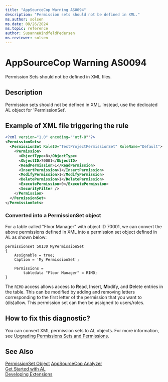 ```yaml
---
title: "AppSourceCop Warning AS0094"
description: "Permission sets should not be defined in XML."
ms.author: solsen
ms.date: 08/26/2024
ms.topic: reference
author: SusanneWindfeldPedersen
ms.reviewer: solsen
---
```

[//]: # (START>DO_NOT_EDIT)
[//]: # (IMPORTANT:Do not edit any of the content between here and the END>DO_NOT_EDIT.)
[//]: # (Any modifications should be made in the .xml files in the ModernDev repo.)
# AppSourceCop Warning AS0094
Permission Sets should not be defined in XML files.

## Description
Permission sets should not be defined in XML. Instead, use the dedicated AL object for 'PermissionSet'.

[//]: # (IMPORTANT: END>DO_NOT_EDIT)

## Example of XML file triggering the rule

```XML
<?xml version="1.0" encoding=""utf-8""?>
<PermissionSets>
  <PermissionSet RoleID="TestProjectPermissionSet" RoleName="Default">
    <Permission>
      <ObjectType>8</ObjectType>
      <ObjectID>70001</ObjectID>
      <ReadPermission>1</ReadPermission>
      <InsertPermission>1</InsertPermission>
      <ModifyPermission>1</ModifyPermission>
      <DeletePermission>1</DeletePermission>
      <ExecutePermission>0</ExecutePermission>
      <SecurityFilter />
    </Permission>
  </PermissionSet>
</PermissionSets>
```

### Converted into a PermissionSet object
For a table called "Floor Manager" with object ID 70001, we can convert the above permissions defined in XML into a permission set object defined in AL as shown below:

```AL
permissionset 50130 MyPermissionSet 
{ 
    Assignable = true;
    Caption = 'My PermissionSet';

    Permissions = 
        tabledata "Floor Manager" = RIMD;
} 
```

The `RIMD` access allows access to **R**ead, **I**nsert, **M**odify, and **D**elete entries in the table. This can be modified by adding and removing letters corresponding to the first letter of the permission that you want to (dis)allow. This permission set can then be assigned to users/roles.

## How to fix this diagnostic?
You can convert XML permission sets to AL objects. For more information, see [Upgrading Permissions Sets and Permissions](../../upgrade/upgrade-permissions.md).

## See Also
[PermissionSet Object](../devenv-permissionset-object.md)
[AppSourceCop Analyzer](appsourcecop.md)  
[Get Started with AL](../devenv-get-started.md)  
[Developing Extensions](../devenv-dev-overview.md)  
